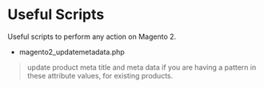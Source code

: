 # Useful Scripts

Useful scripts to perform any action on Magento 2.

- magento2_updatemetadata.php
> update product meta title and meta data if you are having a pattern in these attribute values, for existing products.
